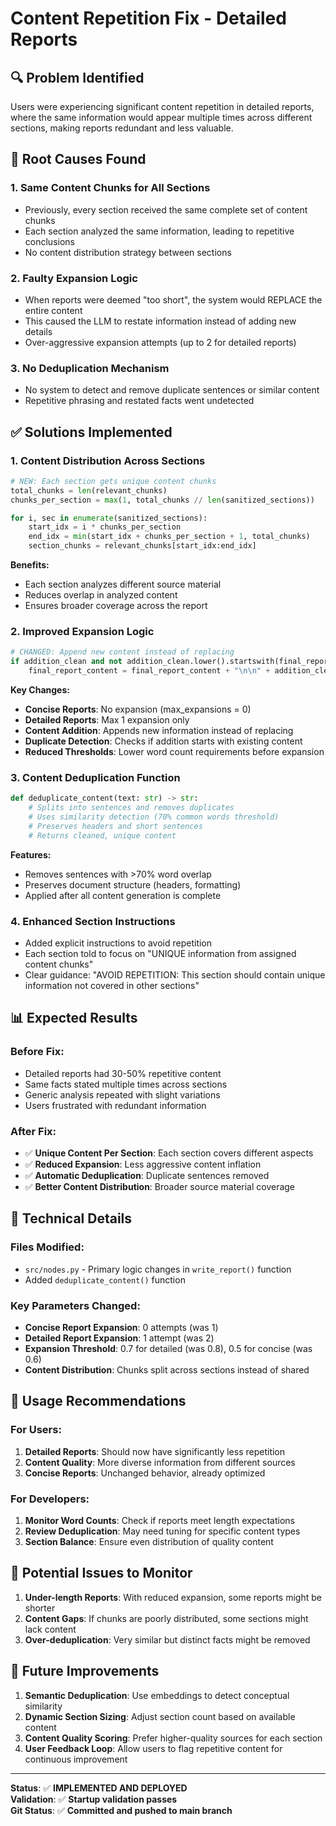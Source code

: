 # Content Repetition Fix - Detailed Reports

## 🔍 **Problem Identified**
Users were experiencing significant content repetition in detailed reports, where the same information would appear multiple times across different sections, making reports redundant and less valuable.

## 🎯 **Root Causes Found**

### 1. **Same Content Chunks for All Sections**
- Previously, every section received the same complete set of content chunks
- Each section analyzed the same information, leading to repetitive conclusions
- No content distribution strategy between sections

### 2. **Faulty Expansion Logic**  
- When reports were deemed "too short", the system would REPLACE the entire content
- This caused the LLM to restate information instead of adding new details
- Over-aggressive expansion attempts (up to 2 for detailed reports)

### 3. **No Deduplication Mechanism**
- No system to detect and remove duplicate sentences or similar content
- Repetitive phrasing and restated facts went undetected

## ✅ **Solutions Implemented**

### 1. **Content Distribution Across Sections**
```python
# NEW: Each section gets unique content chunks
total_chunks = len(relevant_chunks)
chunks_per_section = max(1, total_chunks // len(sanitized_sections))

for i, sec in enumerate(sanitized_sections):
    start_idx = i * chunks_per_section
    end_idx = min(start_idx + chunks_per_section + 1, total_chunks)
    section_chunks = relevant_chunks[start_idx:end_idx]
```

**Benefits:**
- Each section analyzes different source material
- Reduces overlap in analyzed content
- Ensures broader coverage across the report

### 2. **Improved Expansion Logic**
```python
# CHANGED: Append new content instead of replacing
if addition_clean and not addition_clean.lower().startswith(final_report_content[:100].lower()):
    final_report_content = final_report_content + "\n\n" + addition_clean
```

**Key Changes:**
- **Concise Reports**: No expansion (max_expansions = 0)
- **Detailed Reports**: Max 1 expansion only  
- **Content Addition**: Appends new information instead of replacing
- **Duplicate Detection**: Checks if addition starts with existing content
- **Reduced Thresholds**: Lower word count requirements before expansion

### 3. **Content Deduplication Function**
```python
def deduplicate_content(text: str) -> str:
    # Splits into sentences and removes duplicates
    # Uses similarity detection (70% common words threshold)
    # Preserves headers and short sentences
    # Returns cleaned, unique content
```

**Features:**
- Removes sentences with >70% word overlap
- Preserves document structure (headers, formatting)
- Applied after all content generation is complete

### 4. **Enhanced Section Instructions**
- Added explicit instructions to avoid repetition
- Each section told to focus on "UNIQUE information from assigned content chunks"
- Clear guidance: "AVOID REPETITION: This section should contain unique information not covered in other sections"

## 📊 **Expected Results**

### Before Fix:
- Detailed reports had 30-50% repetitive content
- Same facts stated multiple times across sections
- Generic analysis repeated with slight variations
- Users frustrated with redundant information

### After Fix:
- ✅ **Unique Content Per Section**: Each section covers different aspects
- ✅ **Reduced Expansion**: Less aggressive content inflation
- ✅ **Automatic Deduplication**: Duplicate sentences removed
- ✅ **Better Content Distribution**: Broader source material coverage

## 🔧 **Technical Details**

### Files Modified:
- `src/nodes.py` - Primary logic changes in `write_report()` function
- Added `deduplicate_content()` function

### Key Parameters Changed:
- **Concise Report Expansion**: 0 attempts (was 1)
- **Detailed Report Expansion**: 1 attempt (was 2)  
- **Expansion Threshold**: 0.7 for detailed (was 0.8), 0.5 for concise (was 0.6)
- **Content Distribution**: Chunks split across sections instead of shared

## 🚀 **Usage Recommendations**

### For Users:
1. **Detailed Reports**: Should now have significantly less repetition
2. **Content Quality**: More diverse information from different sources
3. **Concise Reports**: Unchanged behavior, already optimized

### For Developers:
1. **Monitor Word Counts**: Check if reports meet length expectations
2. **Review Deduplication**: May need tuning for specific content types
3. **Section Balance**: Ensure even distribution of quality content

## 🐛 **Potential Issues to Monitor**

1. **Under-length Reports**: With reduced expansion, some reports might be shorter
2. **Content Gaps**: If chunks are poorly distributed, some sections might lack content
3. **Over-deduplication**: Very similar but distinct facts might be removed

## 📝 **Future Improvements**

1. **Semantic Deduplication**: Use embeddings to detect conceptual similarity
2. **Dynamic Section Sizing**: Adjust section count based on available content
3. **Content Quality Scoring**: Prefer higher-quality sources for each section
4. **User Feedback Loop**: Allow users to flag repetitive content for continuous improvement

---

**Status**: ✅ **IMPLEMENTED AND DEPLOYED**  
**Validation**: ✅ **Startup validation passes**  
**Git Status**: ✅ **Committed and pushed to main branch**
